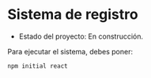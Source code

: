 <h1> Sistema de registro</h1>

-  Estado del proyecto: En construcción.

Para ejecutar el sistema, debes poner:

```npm initial react```
